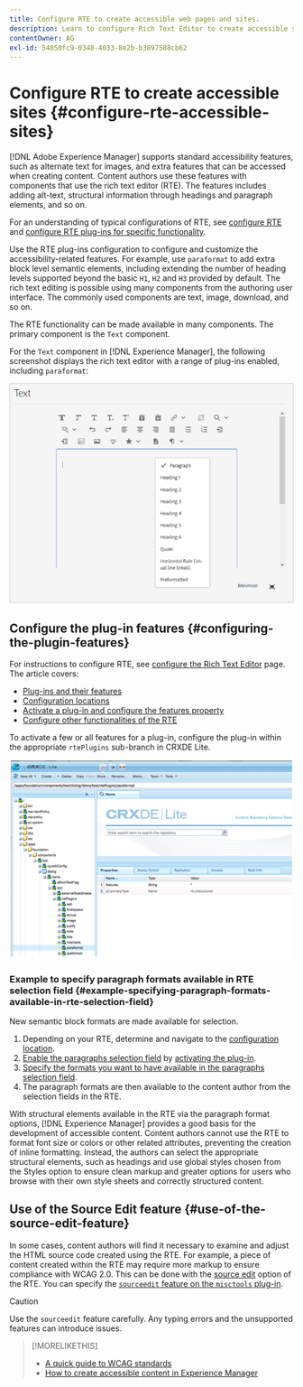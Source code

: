 ```yaml
---
title: Configure RTE to create accessible web pages and sites.
description: Learn to configure Rich Text Editor to create accessible sites in [!DNL Adobe Experience Manager].
contentOwner: AG
exl-id: 54050fc9-0348-4033-8e2b-b3897588cb62
---
```

# Configure RTE to create accessible sites {#configure-rte-accessible-sites}

[!DNL Adobe Experience Manager] supports standard accessibility features, such as alternate text for images, and extra features that can be accessed when creating content. Content authors use these features with components that use the rich text editor (RTE). The features includes adding alt-text, structural information through headings and paragraph elements, and so on.

For an understanding of typical configurations of RTE, see [configure RTE](rich-text-editor.md) and [configure RTE plug-ins for specific functionality](configure-rich-text-editor-plug-ins.md).

Use the RTE plug-ins configuration to configure and customize the accessibility-related features. For example, use `paraformat` to add extra block level semantic elements, including extending the number of heading levels supported beyond the basic `H1`, `H2` and `H3` provided by default. The rich text editing is possible using many components from the authoring user interface. The commonly used components are text, image, download, and so on.

The RTE functionality can be made available in many components. The primary component is the `Text` component.

For the `Text` component in [!DNL Experience Manager], the following screenshot displays the rich text editor with a range of plug-ins enabled, including `paraformat`:

  ![RTE Text component in full-screen-mode](assets/rte-toolbar-full-screen-mode.png)

## Configure the plug-in features {#configuring-the-plugin-features}

For instructions to configure RTE, see [configure the Rich Text Editor](rich-text-editor.md) page. The article covers:

* [Plug-ins and their features](rich-text-editor.md#aboutplugins)
* [Configuration locations](rich-text-editor.md#understand-the-configuration-paths-and-locations)
* [Activate a plug-in and configure the features property](rich-text-editor.md#enable-rte-functionalities-by-activating-plug-ins)
* [Configure other functionalities of the RTE](rich-text-editor.md#enable-rte-functionalities-by-activating-plug-ins)

To activate a few or all features for a plug-in, configure the plug-in within the appropriate `rtePlugins` sub-branch in CRXDE Lite.

![CRXDE Lite showing an example rtePlugin](assets/example-rteplugin-crxde-lite.png)

### Example to specify paragraph formats available in RTE selection field {#example-specifying-paragraph-formats-available-in-rte-selection-field}

New semantic block formats are made available for selection.

1. Depending on your RTE, determine and navigate to the [configuration location](rich-text-editor.md#understand-the-configuration-paths-and-locations).
1. [Enable the paragraphs selection field](rich-text-editor.md) by [activating the plug-in](rich-text-editor.md#enable-rte-functionalities-by-activating-plug-ins).
1. [Specify the formats you want to have available in the paragraphs selection field](rich-text-editor.md).
1. The paragraph formats are then available to the content author from the selection fields in the RTE.

With structural elements available in the RTE via the paragraph format options, [!DNL Experience Manager] provides a good basis for the development of accessible content. Content authors cannot use the RTE to format font size or colors or other related attributes, preventing the creation of inline formatting. Instead, the authors can select the appropriate structural elements, such as headings and use global styles chosen from the Styles option to ensure clean markup and greater options for users who browse with their own style sheets and correctly structured content.

## Use of the Source Edit feature {#use-of-the-source-edit-feature}

In some cases, content authors will find it necessary to examine and adjust the HTML source code created using the RTE. For example, a piece of content created within the RTE may require more markup to ensure compliance with WCAG 2.0. This can be done with the [source edit](rich-text-editor.md#aboutplugins) option of the RTE. You can specify the [`sourceedit` feature on the `misctools` plug-in](rich-text-editor.md#aboutplugins).

>[!CAUTION]
>
>Use the `sourceedit` feature carefully. Any typing errors and the unsupported features can introduce issues.

<!--
TBD ENGREVIEW: Is this only applicable to Classic UI? 

## Adding Support for further HTML Elements and Attributes {#adding-support-for-additional-html-elements-and-attributes}

To further extend the accessibility features of [!DNL Experience Manager], it is possible to extend the existing components based on the RTE (such as the `Text` and `Table` components) with extra elements and attributes.

The following procedure illustrates how to extend the `Table` component with a `Caption` element that provides information about a data table to assistive technology users:

### Example: Add a caption to a table properties dialog {#example-adding-the-caption-to-the-table-properties-dialog}

In the constructor of the `TablePropertiesDialog`, add an extra text input field that is used for editing the caption. Set the `itemId` to `caption` (the DOM attribute’s name) to automatically handle its content.

In a `Table`, set the attribute to the DOM element or or remove it from the DOM element. The dialog in the `config` object passed the value. Set or remove the DOM attributes using the corresponding `CQ.form.rte.Common` methods (`com` is a shortcut for `CQ.form.rte.Common`). Using `CQ.form.rte.Common` methods avoids common pitfalls with browser implementations.

>[!NOTE]
>
>This procedure is only suitable for the classic UI.

### Step-by-step instructions {#step-by-step-instructions}

1. Start CRXDE Lite. For example: [http://localhost:4502/crx/de/](http://localhost:4502/crx/de/)

1. Copy `/libs/cq/ui/widgets/source/widgets/form/rte/commands/Table.js` to `/apps/cq/ui/widgets/source/widgets/form/rte/commands/Table.js`. Create intermediate folders if those do not exist.

1. Copy `/libs/cq/ui/widgets/source/widgets/form/rte/plugins/TablePropertiesDialog.js` to `/apps/cq/ui/widgets/source/widgets/form/rte/plugins/TablePropertiesDialog.js`.

1. Open `/apps/cq/ui/widgets/source/widgets/form/rte/plugins/TablePropertiesDialog.js` file to edit.

1. In the `constructor` method, before the mention of `var dialogRef = this;`, add the following code:

   ```javascript
   editItems.push({
       "itemId": "caption",
       "name": "caption",
       "xtype": "textfield",
       "fieldLabel": CQ.I18n.getMessage("Caption"),
       "value": (this.table && this.table.caption ? this.table.caption.textContent : "")
   });
   ```

1. Open `/apps/cq/ui/widgets/source/widgets/form/rte/commands/Table.js` file.

1. Add the following code at the end of the `transferConfigToTable` method:

   ```javascript
   /**
    * Adds Caption Element
   */
   var captionElement;
   if (dom.firstChild && dom.firstChild.tagName.toLowerCase() == "caption")
   {
      captionElement = dom.firstChild;
   }
   if (config.caption)
   {
       var captionTextNode = document.createTextNode(config.caption)
       if (captionElement)
       {
          dom.replaceNode(captionElement.firstChild,captionTextNode);
       } else
       {
           captionElement = document.createElement("caption");
           captionElement.appendChild(captionTextNode);
           if (dom.childNodes.length>0)
           {
              dom.insertBefore(captionElement, dom.firstChild);
           } else
           {
              dom.appendChild(captionElement);
           }
       }
   } else if (captionElement)
   {
     dom.removeChild(captionElement);
   }
   ```

1. To save your changes, click **[!UICONTROL Save All]**.

## Best practices and limitations {#best-practices-limitations-tips}

* A plain text field is not the only type of input allowed for the value of the caption element. You can use any ExtJS widget, that provides the caption’s value through its `getValue()` method.
* To add editing capabilities for more elements and attributes, ensure that:

  * The `itemId` property for each corresponding field is set to the name of the appropriate DOM attribute (`TablePropertiesDialog`).
  * The attribute is set and/or removed on the DOM element explicitly (`Table`).
-->

>[!MORELIKETHIS]
>
>* [A quick guide to WCAG standards](/help/compliance/accessibility/quick-guide-wcag.md)
>* [How to create accessible content in Experience Manager](/help/sites-cloud/authoring/editor/accessible-content.md)

